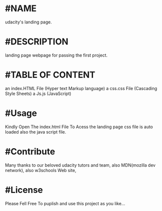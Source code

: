#NAME
====
udacity's landing page.

#DESCRIPTION
===========
landing page webpage for passing the first project.

#TABLE OF CONTENT
================
an index.HTML File  (Hyper text Markup language)
a css.css File      (Cascading Style Sheets)
a Js.js             (JavaScript)

#Usage
=====
Kindly Open The index.html File To Acess the landing page
css file is auto loaded also the java script file.

#Contribute
==========
Many thanks to our beloved udacity tutors and team,
also MDN(mozilla dev network),
also w3schools Web site,

#License
=======
Please Fell Free To puplish and use this project as you like...
